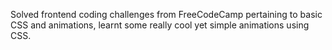 Solved frontend coding challenges from FreeCodeCamp pertaining to basic CSS and animations, learnt some really cool yet simple animations using CSS.